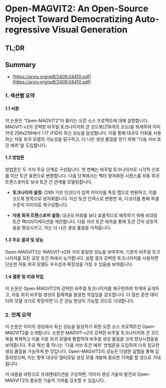 # Open-MAGVIT2: An Open-Source Project Toward Democratizing Auto-regressive Visual Generation
## TL;DR
## Summary
- [https://arxiv.org/pdf/2409.04410.pdf](https://arxiv.org/pdf/2409.04410.pdf)

### 1. 섹션별 요약

#### 1.1 서론
이 논문은 "Open-MAGVIT2"라 불리는 오픈 소스 프로젝트에 대해 설명합니다. MAGVIT-v2의 강력한 비주얼 토크나이저와 큰 코드북(218개의 코드)을 복제하여 이미지넷 256x256에서 1.17 rFID의 최신 성능을 달성합니다. 이를 통해 대규모 어휘를 사용하는 자동 회귀 모델의 가능성을 탐구하고, 더 나은 생성 품질을 얻기 위해 "다음 서브 토큰 예측"을 도입합니다.

#### 1.2 방법론
방법론은 두 가지 주요 단계로 구성됩니다. 첫 번째는 비주얼 토크나이저로 시각적 신호를 이산 토큰 표현으로 변환합니다. 다음 단계에서는 벡터 양자화된 시퀀스를 자동 회귀 트랜스포머로 보내 토큰 간 관계를 모델링합니다.

* **토크나이저 설정:** 
  CNN 기반 인코더가 입력 이미지를 특징 맵으로 변환하고, 이를 코드북 항목으로 양자화합니다. 이산 토큰 인덱스로 변환한 후, 디코더를 통해 픽셀 수준의 이미지로 재구성합니다.

* **자동 회귀 트랜스포머 설정:** 
  대규모 어휘를 보다 효율적으로 예측하기 위해 비대칭 토큰 팩터라이제이션을 제안합니다. 다음 서브 토큰 예측을 통해 토큰 간의 상호작용을 향상시키고, 이는 더 나은 생성 품질을 가져옵니다.

#### 1.3 주요 결과 및 성능
Open-MAGVIT2는 MAGVIT-v2와 거의 동일한 성능을 보여주며, 기존의 비주얼 토크나이저를 모든 공정 조건 하에서 능가합니다. 실험 결과 강력한 토크나이저를 사용하면 단순한 자동 회귀 모델도 우수성과 확장성을 가질 수 있음을 보여줍니다.

#### 1.4 결론 및 미래 작업
이 논문은 Open-MAGVIT2의 강력한 비주얼 토크나이저를 재구현하여 학계에 공개하고, 자동 회귀 비주얼 생성의 잠재력을 발굴한 작업임을 강조합니다. 더 많은 훈련 데이터와 모델 크기로 확장하면 더 큰 성능 향상이 가능할 것으로 기대합니다.

### 2. 전체 요약

이 논문은 이미지 생성에서 최신 성능을 달성하기 위한 오픈 소스 프로젝트인 Open-MAGVIT2를 소개합니다. 논문은 MAGVIT-v2의 강력한 비주얼 토크나이저와 큰 코드북을 복제하고 이를 자동 회귀 모델에 통합하여 비주얼 생성 품질을 크게 향상시켰음을 보여줍니다. 주요 혁신 중 하나는 '다음 서브 토큰 예측' 방법론을 도입하여 더욱 정교한 생성 품질을 가능하게 한 것입니다. Open-MAGVIT2의 성능은 다양한 실험을 통해 검증되었으며, 이는 향후 대규모 멀티모달 생성 모델 개발에 중요한 기여를 할 것으로 기대됩니다.

이 내용을 바탕으로 프레젠테이션을 구성하면, 이미지 생성 기술의 발전과 Open-MAGVIT2의 중요한 기술적 기여를 강조할 수 있습니다.
